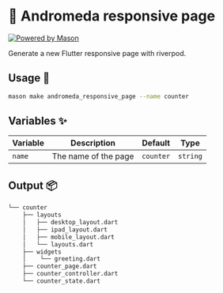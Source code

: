 # 🧱 Andromeda responsive page

[![Powered by Mason](https://img.shields.io/endpoint?url=https%3A%2F%2Ftinyurl.com%2Fmason-badge)](https://github.com/felangel/mason)

Generate a new Flutter responsive page with riverpod.

## Usage 🚀

```sh
mason make andromeda_responsive_page --name counter
```

## Variables ✨

| Variable | Description              | Default         | Type     |
| -------- | -------------------------| ----------------| -------- |
| `name`   | The name of the page     | `counter`       | `string` |

## Output 📦

```sh
└── counter
    ├── layouts
    │   ├── desktop_layout.dart
    │   ├── ipad_layout.dart
    │   ├── mobile_layout.dart
    │   └── layouts.dart
    ├── widgets
    │    └── greeting.dart
    ├── counter_page.dart
    ├── counter_controller.dart
    └── counter_state.dart
```
